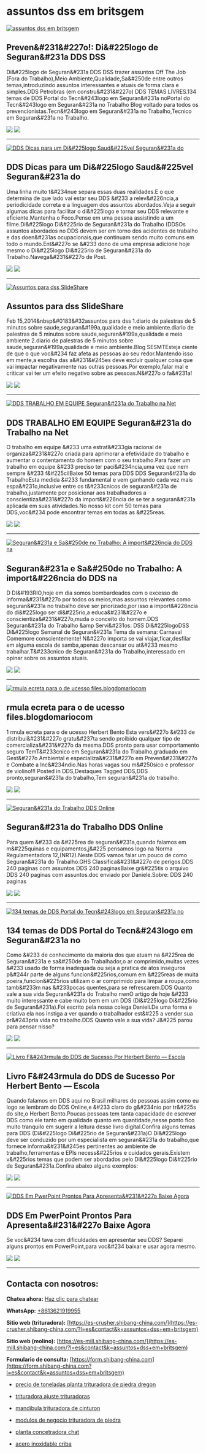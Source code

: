 # assuntos dss em britsgem

<a href="https://swt.shibang-china.com/?l=es&img&k=assuntos+dss+em+britsgem" target="_blank">![assuntos dss em britsgem](http://static.shibang-china.com/all-800x300/1393.jpg)</a>

## Preven&#231&#227o!: Di&#225logo de Seguran&#231a DDS DSS
Di&#225logo de Seguran&#231a DDS DSS trazer assuntos Off The Job (Fora do Trabalho),Meio Ambiente,Qualidade,Sa&#250de entre outros temas,introduzindo assuntos interessantes e atuais de forma clara e simples.DDS Petrobras (em constru&#231&#227o) DDS TEMAS LIVRES.134 temas de DDS Portal do Tecn&#243logo em Seguran&#231a noPortal do Tecn&#243logo em Seguran&#231a no Trabalho Blog voltado para todos os prevencionistas.Tecn&#243logo em Seguran&#231a no Trabalho,Tecnico em Seguran&#231a no Trabalho.


<a href="https://whatsapp.shibangsoft.com/WhatsApp.php" target="_blank" title="WhatsApp">![](http://static.shibang-china.com/icon/whatsapp.png)</a> <a href="https://swt.shibang-china.com/?l=es&icon&k=assuntos+dss+em+britsgem" target="_blank">![](http://static.shibang-china.com/icon/chat-es.png)</a>

---

<a href="https://swt.shibang-china.com/?l=es&img&k=assuntos+dss+em+britsgem" target="_blank">![DDS Dicas para um Di&#225logo Saud&#225vel Seguran&#231a do](http://static.shibang-china.com/all-800x300/558.jpg)</a>

## DDS Dicas para um Di&#225logo Saud&#225vel Seguran&#231a do
Uma linha muito t&#234nue separa essas duas realidades.E o que determina de que lado vai estar seu DDS &#233 a relev&#226ncia,a periodicidade correta e a linguagem dos assuntos abordados.Veja a seguir algumas dicas para facilitar o di&#225logo e tornar seu DDS relevante e eficiente.Mantenha o Foco.Pense em uma pessoa assistindo a um filme.Di&#225logo Di&#225rio de Seguran&#231a do Trabalho (DDSOs assuntos abordados no DDS devem ser em torno dos acidentes de trabalho e das doen&#231as ocupacionais,que continuam sendo muito comuns em todo o mundo.Ent&#227o se &#233 dono de uma empresa adicione hoje mesmo o Di&#225logo Di&#225rio de Seguran&#231a do Trabalho.Navega&#231&#227o de Post.


<a href="https://whatsapp.shibangsoft.com/WhatsApp.php" target="_blank" title="WhatsApp">![](http://static.shibang-china.com/icon/whatsapp.png)</a> <a href="https://swt.shibang-china.com/?l=es&icon&k=assuntos+dss+em+britsgem" target="_blank">![](http://static.shibang-china.com/icon/chat-es.png)</a>

---

<a href="https://swt.shibang-china.com/?l=es&img&k=assuntos+dss+em+britsgem" target="_blank">![Assuntos para dss SlideShare](http://static.shibang-china.com/all-800x300/489.jpg)</a>

## Assuntos para dss SlideShare
Feb 15,2014&nbsp&#0183&#32assuntos para dss 1.diario de palestras de 5 minutos sobre saude,seguran&#199a,qualidade e meio ambiente.diario de palestras de 5 minutos sobre saude,seguran&#199a,qualidade e meio ambiente 2.diario de palestras de 5 minutos sobre saude,seguran&#199a,qualidade e meio ambiente.Blog SESMTEsteja ciente de que o que voc&#234 faz afeta as pessoas ao seu redor.Mantendo isso em mente,a escolha das a&#231&#245es deve excluir qualquer coisa que vai impactar negativamente nas outras pessoas.Por exemplo,falar mal e criticar vai ter um efeito negativo sobre as pessoas.N&#227o o fa&#231a!


<a href="https://whatsapp.shibangsoft.com/WhatsApp.php" target="_blank" title="WhatsApp">![](http://static.shibang-china.com/icon/whatsapp.png)</a> <a href="https://swt.shibang-china.com/?l=es&icon&k=assuntos+dss+em+britsgem" target="_blank">![](http://static.shibang-china.com/icon/chat-es.png)</a>

---

<a href="https://swt.shibang-china.com/?l=es&img&k=assuntos+dss+em+britsgem" target="_blank">![DDS TRABALHO EM EQUIPE Seguran&#231a do Trabalho na Net](http://static.shibang-china.com/all-800x300/756.jpg)</a>

## DDS TRABALHO EM EQUIPE Seguran&#231a do Trabalho na Net
O trabalho em equipe &#233 uma estrat&#233gia racional de organiza&#231&#227o criada para aprimorar a efetividade do trabalho e aumentar o contentamento do homem com o seu trabalho.Para fazer um trabalho em equipe &#233 preciso ter paci&#234ncia,uma vez que nem sempre &#233 f&#225cilBaixe 50 temas para DDS DDS Seguran&#231a do TrabalhoEsta medida &#233 fundamental e vem ganhando cada vez mais espa&#231o,inclusive entre os t&#233cnicos de seguran&#231a de trabalho,justamente por posicionar aos trabalhadores a conscientiza&#231&#227o da import&#226ncia de se ter a seguran&#231a aplicada em suas atividades.No nosso kit com 50 temas para DDS,voc&#234 pode encontrar temas em todas as &#225reas.


<a href="https://whatsapp.shibangsoft.com/WhatsApp.php" target="_blank" title="WhatsApp">![](http://static.shibang-china.com/icon/whatsapp.png)</a> <a href="https://swt.shibang-china.com/?l=es&icon&k=assuntos+dss+em+britsgem" target="_blank">![](http://static.shibang-china.com/icon/chat-es.png)</a>

---

<a href="https://swt.shibang-china.com/?l=es&img&k=assuntos+dss+em+britsgem" target="_blank">![Seguran&#231a e Sa&#250de no Trabalho: A import&#226ncia do DDS na](http://static.shibang-china.com/all-800x300/932.jpg)</a>

## Seguran&#231a e Sa&#250de no Trabalho: A import&#226ncia do DDS na
D DI&#193RIO,hoje em dia somos bombardeados com o excesso de informa&#231&#227o por todos os meios,mas assuntos relevantes como seguran&#231a no trabalho deve ser priorizado,por isso a import&#226ncia do di&#225logo ser di&#225rio,a educa&#231&#227o e conscientiza&#231&#227o,muda o conceito do homem.DDS Seguran&#231a do Trabalho &amp Servi&#231os: DSS Di&#225logoDSS Di&#225logo Semanal de Seguran&#231a Tema da semana: Carnaval Comemore conscientemente! N&#227o importa se vai viajar,ficar,desfilar em alguma escola de samba,apenas descansar ou at&#233 mesmo trabalhar.T&#233cnico de Seguran&#231a do Trabalho,interessado em opinar sobre os assuntos atuais.


<a href="https://whatsapp.shibangsoft.com/WhatsApp.php" target="_blank" title="WhatsApp">![](http://static.shibang-china.com/icon/whatsapp.png)</a> <a href="https://swt.shibang-china.com/?l=es&icon&k=assuntos+dss+em+britsgem" target="_blank">![](http://static.shibang-china.com/icon/chat-es.png)</a>

---

<a href="https://swt.shibang-china.com/?l=es&img&k=assuntos+dss+em+britsgem" target="_blank">![rmula ecreta para o de ucesso files.blogdomariocom](http://static.shibang-china.com/all-800x300/617.jpg)</a>

## rmula ecreta para o de ucesso files.blogdomariocom
1 rmula ecreta para o de ucesso Herbert Bento Esta vers&#227o &#233 de distribui&#231&#227o gratu&#237ta sendo proibido qualquer tipo de comercializa&#231&#227o da mesma.DDS pronto para usar comportamento seguro TemT&#233cnico em Seguran&#231a do Trabalho,graduado em Gest&#227o Ambiental e especializa&#231&#227o em Preven&#231&#227o e Combate a Inc&#234ndio.Nas horas vagas sou m&#250sico e professor de violino!!! Posted in DDS,Destaques Tagged DDS,DDS pronto,seguran&#231a do trabalho,Tem seguran&#231a do trabalho.


<a href="https://whatsapp.shibangsoft.com/WhatsApp.php" target="_blank" title="WhatsApp">![](http://static.shibang-china.com/icon/whatsapp.png)</a> <a href="https://swt.shibang-china.com/?l=es&icon&k=assuntos+dss+em+britsgem" target="_blank">![](http://static.shibang-china.com/icon/chat-es.png)</a>

---

<a href="https://swt.shibang-china.com/?l=es&img&k=assuntos+dss+em+britsgem" target="_blank">![Seguran&#231a do Trabalho DDS Online](http://static.shibang-china.com/all-800x300/699.jpg)</a>

## Seguran&#231a do Trabalho DDS Online
Para quem &#233 da &#225rea de seguran&#231a,quando falamos em m&#225quinas e equipamentos,j&#225 pensamos logo na Norma Regulamentadora 12,(NR12).Neste DDS vamos falar um pouco de como Seguran&#231a do Trabalho.GHS Classifica&#231&#227o de perigos.DDS 240 paginas com assuntos DDS 240 paginasBaixe gr&#225tis o arquivo DDS 240 paginas com assuntos.doc enviado por Daniele.Sobre: DDS 240 paginas


<a href="https://whatsapp.shibangsoft.com/WhatsApp.php" target="_blank" title="WhatsApp">![](http://static.shibang-china.com/icon/whatsapp.png)</a> <a href="https://swt.shibang-china.com/?l=es&icon&k=assuntos+dss+em+britsgem" target="_blank">![](http://static.shibang-china.com/icon/chat-es.png)</a>

---

<a href="https://swt.shibang-china.com/?l=es&img&k=assuntos+dss+em+britsgem" target="_blank">![134 temas de DDS Portal do Tecn&#243logo em Seguran&#231a no](http://static.shibang-china.com/all-800x300/200.jpg)</a>

## 134 temas de DDS Portal do Tecn&#243logo em Seguran&#231a no
Como &#233 de conhecimento da maioria dos que atuam na &#225rea de Seguran&#231a e sa&#250de do Trabalhador,o ar comprimido,muitas vezes &#233 usado de forma inadequada ou seja a pratica de atos inseguros p&#244r parte de alguns funcion&#225rios,comum em &#225reas de muita poeira,funcion&#225rios utilizam o ar comprimido para limpar a roupa,como tamb&#233m nas &#233pocas quentes,para se refrescarem.DDS Quanto vale a sua vida Seguran&#231a do Trabalho nwnO artigo de hoje &#233 muito interessante e cabe muito bem em um DDS (Di&#225logo Di&#225rio de Seguran&#231a).Foi escrito pela nossa colega Danieli.De uma forma e criativa ela nos instiga a ver quando o trabalhador est&#225 a vender sua pr&#243pria vida no trabalho.DDS Quanto vale a sua vida? J&#225 parou para pensar nisso?


<a href="https://whatsapp.shibangsoft.com/WhatsApp.php" target="_blank" title="WhatsApp">![](http://static.shibang-china.com/icon/whatsapp.png)</a> <a href="https://swt.shibang-china.com/?l=es&icon&k=assuntos+dss+em+britsgem" target="_blank">![](http://static.shibang-china.com/icon/chat-es.png)</a>

---

<a href="https://swt.shibang-china.com/?l=es&img&k=assuntos+dss+em+britsgem" target="_blank">![Livro F&#243rmula do DDS de Sucesso Por Herbert Bento — Escola](http://static.shibang-china.com/all-800x300/416.jpg)</a>

## Livro F&#243rmula do DDS de Sucesso Por Herbert Bento — Escola
Quando falamos em DDS aqui no Brasil milhares de pessoas assim como eu logo se lembram do DDS Online,e &#233 claro do g&#234nio por tr&#225s do site,o Herbert Bento.Poucas pessoas tem tanta capacidade de escrever DDS como ele tanto em qualidade quanto em quantidade,nesse ponto fico muito tranquilo em sugerir a leitura desse livro digital.Confira alguns temas para DDS (Di&#225logo Di&#225rio de Seguran&#231a)O Di&#225logo deve ser conduzido por um especialista em seguran&#231a do trabalho,que fornece informa&#231&#245es pertinentes ao ambiente de trabalho,ferramentas e EPIs necess&#225rios e cuidados gerais.Existem v&#225rios temas que podem ser abordados pelo Di&#225logo Di&#225rio de Seguran&#231a.Confira abaixo alguns exemplos:


<a href="https://whatsapp.shibangsoft.com/WhatsApp.php" target="_blank" title="WhatsApp">![](http://static.shibang-china.com/icon/whatsapp.png)</a> <a href="https://swt.shibang-china.com/?l=es&icon&k=assuntos+dss+em+britsgem" target="_blank">![](http://static.shibang-china.com/icon/chat-es.png)</a>

---

<a href="https://swt.shibang-china.com/?l=es&img&k=assuntos+dss+em+britsgem" target="_blank">![DDS Em PwerPoint Prontos Para Apresenta&#231&#227o Baixe Agora](http://static.shibang-china.com/all-800x300/614.jpg)</a>

## DDS Em PwerPoint Prontos Para Apresenta&#231&#227o Baixe Agora
Se voc&#234 tava com dificuldades em apresentar seu DDS? Separei alguns prontos em PowerPoint,para voc&#234 baixar e usar agora mesmo.

<a href="https://whatsapp.shibangsoft.com/WhatsApp.php" target="_blank" title="WhatsApp">![](http://static.shibang-china.com/icon/whatsapp.png)</a> <a href="https://swt.shibang-china.com/?l=es&icon&k=assuntos+dss+em+britsgem" target="_blank">![](http://static.shibang-china.com/icon/chat-es.png)</a>

---
## Contacta con nosotros:

**Chatea ahora:** [Haz clic para chatear](https://swt.shibang-china.com?l=es&contact&k=assuntos+dss+em+britsgem)

**WhatsApp:**  [+8613621919955](https://whatsapp.shibangsoft.com/WhatsApp.php)

**Sitio web (trituradora):** [https://es-crusher.shibang-china.com/](https://es-crusher.shibang-china.com/?l=es&contact&k=assuntos+dss+em+britsgem)

**Sitio web (molino):** [https://es-mill.shibang-china.com/](https://es-mill.shibang-china.com/?l=es&contact&k=assuntos+dss+em+britsgem)

**Formulario de consulta:** [https://form.shibang-china.com](https://form.shibang-china.com?l=es&contact&k=assuntos+dss+em+britsgem)

* [precio de toneladas planta trituradora de piedra dregon](../81/precio%20de%20toneladas%20planta%20trituradora%20de%20piedra%20dregon.md)

* [trituradora ajuste trituradoras](../91/trituradora%20ajuste%20trituradoras.md)

* [mandibula trituradora de cinturon](../92/mandibula%20trituradora%20de%20cinturon.md)

* [modulos de negocio trituradora de piedra](../86/modulos%20de%20negocio%20trituradora%20de%20piedra.md)

* [planta concetradora chat](../81/planta%20concetradora%20chat.md)

* [acero inoxidable criba](../88/acero%20inoxidable%20criba.md)